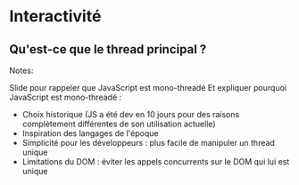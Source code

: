 # Interactivité

## Qu'est-ce que le thread principal ?

Notes:

Slide pour rappeler que JavaScript est mono-threadé
Et expliquer pourquoi JavaScript est mono-threadé :

- Choix historique (JS a été dev en 10 jours pour des raisons complètement différentes de son utilisation actuelle)
- Inspiration des langages de l'époque
- Simplicité pour les développeurs : plus facile de manipuler un thread unique
- Limitations du DOM : éviter les appels concurrents sur le DOM qui lui est unique
